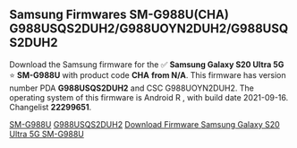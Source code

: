 <h2>Samsung Firmwares SM-G988U(CHA) G988USQS2DUH2/G988UOYN2DUH2/G988USQS2DUH2</h2>
Download the Samsung firmware for the ✅ <strong>Samsung Galaxy S20 Ultra 5G </strong> ⭐ <strong>SM-G988U</strong> with product code <strong>CHA</strong> <strong> from N/A</strong>. This firmware has version number PDA <strong>G988USQS2DUH2</strong> and CSC G988UOYN2DUH2. The operating system of this firmware is Android R , with build date 2021-09-16. Changelist <strong>22299651</strong>.


[SM-G988U](https://samfirm.shop/samsung/model/SM-G988U)
[G988USQS2DUH2](https://samfirm.shop/samsung/pda/G988USQS2DUH2)
[Download Firmware Samsung Galaxy S20 Ultra 5G SM-G988U](https://samfirm.shop/samsung/firmware/457026)
